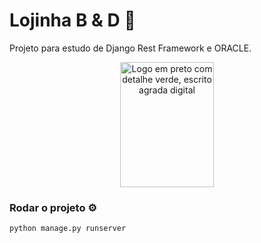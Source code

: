 # Lojinha B & D 🛒

Projeto para estudo de Django Rest Framework e ORACLE.

<div align = "center">
<img src="https://static.vecteezy.com/system/resources/previews/024/653/455/non_2x/shopping-bag-free-png.png" alt="Logo em preto com detalhe verde, escrito agrada digital" width="150" height="200">
</div>

### Rodar o projeto ⚙️
```
python manage.py runserver
```